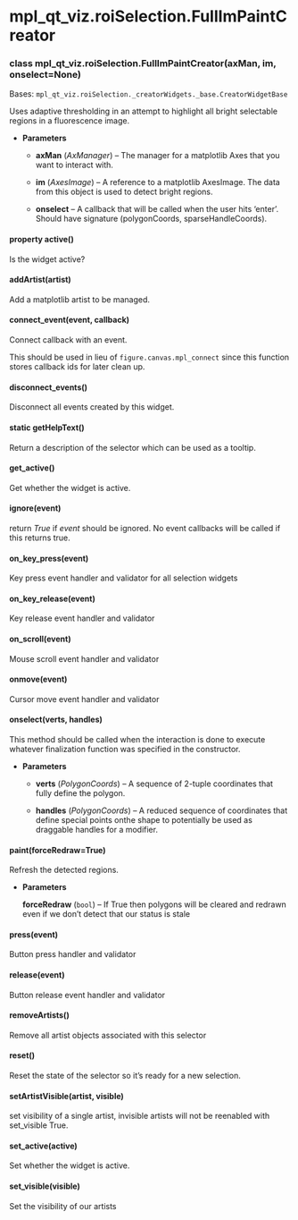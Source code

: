 # mpl_qt_viz.roiSelection.FullImPaintCreator


### class mpl_qt_viz.roiSelection.FullImPaintCreator(axMan, im, onselect=None)
Bases: `mpl_qt_viz.roiSelection._creatorWidgets._base.CreatorWidgetBase`

Uses adaptive thresholding in an attempt to highlight all bright selectable regions in a fluorescence image.


* **Parameters**

    
    * **axMan** (*AxManager*) – The manager for a matplotlib Axes that you want to interact with.


    * **im** (*AxesImage*) – A reference to a matplotlib AxesImage. The data from this object is used to detect bright regions.


    * **onselect** – A callback that will be called when the user hits ‘enter’. Should have signature (polygonCoords, sparseHandleCoords).



#### property active()
Is the widget active?


#### addArtist(artist)
Add a matplotlib artist to be managed.


#### connect_event(event, callback)
Connect callback with an event.

This should be used in lieu of `figure.canvas.mpl_connect` since this
function stores callback ids for later clean up.


#### disconnect_events()
Disconnect all events created by this widget.


#### static getHelpText()
Return a description of the selector which can be used as a tooltip.


#### get_active()
Get whether the widget is active.


#### ignore(event)
return *True* if *event* should be ignored. No event callbacks will be called if this returns true.


#### on_key_press(event)
Key press event handler and validator for all selection widgets


#### on_key_release(event)
Key release event handler and validator


#### on_scroll(event)
Mouse scroll event handler and validator


#### onmove(event)
Cursor move event handler and validator


#### onselect(verts, handles)
This method should be called when the interaction is done to execute whatever finalization function was specified
in the constructor.


* **Parameters**

    
    * **verts** (*PolygonCoords*) – A sequence of 2-tuple coordinates that fully define the polygon.


    * **handles** (*PolygonCoords*) – A reduced sequence of coordinates that define special points onthe shape to potentially be used as draggable handles for a modifier.



#### paint(forceRedraw=True)
Refresh the detected regions.


* **Parameters**

    **forceRedraw** (`bool`) – If True then polygons will be cleared and redrawn even if we don’t detect that our status is stale



#### press(event)
Button press handler and validator


#### release(event)
Button release event handler and validator


#### removeArtists()
Remove all artist objects associated with this selector


#### reset()
Reset the state of the selector so it’s ready for a new selection.


#### setArtistVisible(artist, visible)
set visibility of a single artist, invisible artists will not be reenabled with set_visible True.


#### set_active(active)
Set whether the widget is active.


#### set_visible(visible)
Set the visibility of our artists
